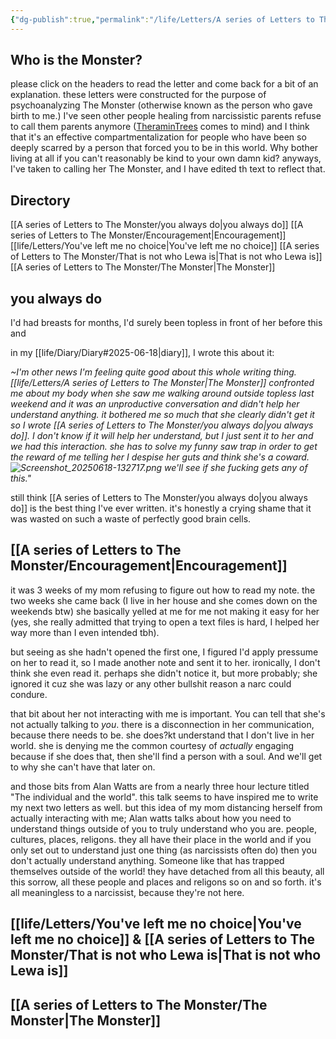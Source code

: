 ```yaml
---
{"dg-publish":true,"permalink":"/life/Letters/A series of Letters to The Monster/","tags":["letter","person/TheMonster","list"]}
---
```


## Who is the Monster?
please click on the headers to read the letter and come back for a bit of an explanation. these letters were constructed for the purpose of psychoanalyzing The Monster (otherwise known as the person who gave birth to me.) I've seen other people healing from narcissistic parents refuse to call them parents anymore ([TheraminTrees](https://www.youtube.com/channel/UCJ-vHE5CrGaL_ITEg-n3OeA|TheraminTrees) comes to mind) and I think that it's an effective compartmentalization for people who have been so deeply scarred by a person that forced you to be in this world. Why bother living at all if you can't reasonably be kind to your own damn kid? anyways, I've taken to calling her The Monster, and I have edited th text to reflect that.
## Directory
[[A series of Letters to The Monster/you always do\|you always do]]
[[A series of Letters to The Monster/Encouragement\|Encouragement]]
[[life/Letters/You've left me no choice\|You've left me no choice]]
[[A series of Letters to The Monster/That is not who Lewa is\|That is not who Lewa is]]
[[A series of Letters to The Monster/The Monster\|The Monster]]
## you always do
I'd had breasts for months, I'd surely been topless in front of her before this and

in my [[life/Diary/Diary#2025-06-18\|diary]], I wrote this about it: 

*~I'm other news I'm feeling quite good about this whole writing thing. [[life/Letters/A series of Letters to The Monster\|The Monster]] confronted me about my body when she saw me walking around outside topless last weekend and it was an unproductive conversation and didn't help her understand anything. it bothered me so much that she clearly didn't get it so I wrote [[A series of Letters to The Monster/you always do\|you always do]]. I don't know if it will help her understand, but I just sent it to her and we had this interaction. she has to solve my funny saw trap in order to get the reward of me telling her I despise her guts and think she's a coward. ![Screenshot_20250618-132717.png](/img/user/Screenshot_20250618-132717.png)
we'll see if she fucking gets any of this."*

 still think [[A series of Letters to The Monster/you always do\|you always do]] is the best thing I've ever written. it's honestly a crying shame that it was wasted on such a waste of perfectly good brain cells.
## [[A series of Letters to The Monster/Encouragement\|Encouragement]]
it was 3 weeks of my mom refusing to figure out how to read my note. the two weeks she came back (I live in her house and she comes down on the weekends btw) she basically yelled at me for me not making it easy for her (yes, she really admitted that trying to open a text files is hard, I helped her way more than I even intended tbh).

but seeing as she hadn't opened the first one, I figured I'd apply pressume on her to read it, so I made another note and sent it to her. ironically, I don't think she even read it. perhaps she didn't notice it, but more probably; she ignored it cuz she was lazy or any other bullshit reason a narc could condure.

that bit about her not interacting with me is important. You can tell that she's not actually talking to *you*. there is a disconnection in her communication, because there needs to be. she does?kt understand that I don't live in her world. she is denying me the common courtesy of *actually* engaging because if she does that, then she'll find a person with a soul. And we'll get to why she can't have that later on.

and those bits from Alan Watts are from a nearly three hour lecture titled "The individual and the world". this talk seems to have inspired me to write my next two letters as well. but this idea of my mom distancing herself from actually interacting with me; Alan watts talks about how you need to understand things outside of you to truly understand who you are. people, cultures, places, religons. they all have their place in the world and if you only set out to understand just one thing (as narcissists often do) then you don't actually understand anything. Someone like that has trapped themselves outside of the world! they have detached from all this beauty, all this sorrow, all these people and places and religons so on and so forth. it's all meaningless to a narcissist, because they're not here.
## [[life/Letters/You've left me no choice\|You've left me no choice]] & [[A series of Letters to The Monster/That is not who Lewa is\|That is not who Lewa is]]

## [[A series of Letters to The Monster/The Monster\|The Monster]]

